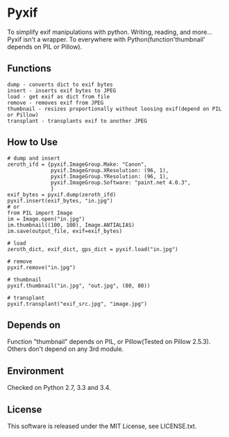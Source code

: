 Pyxif
=====================

To simplify exif manipulations with python. Writing, reading, and more...
Pyxif isn't a wrapper. To everywhere with Python(function'thumbnail' depends on PIL or Pillow).

Functions
--------
    dump - converts dict to exif bytes
    insert - inserts exif bytes to JPEG
    load - get exif as dict from file
    remove - removes exif from JPEG
    thumbnail - resizes proportionally without loosing exif(depend on PIL or Pillow)
    transplant - transplants exif to another JPEG


How to Use
--------
    # dump and insert
    zeroth_ifd = {pyxif.ImageGroup.Make: "Canon",
                  pyxif.ImageGroup.XResolution: (96, 1),
                  pyxif.ImageGroup.YResolution: (96, 1),
                  pyxif.ImageGroup.Software: "paint.net 4.0.3",
                  }
    exif_bytes = pyxif.dump(zeroth_ifd)
    pyxif.insert(exif_bytes, "in.jpg")
    # or
    from PIL import Image
    im = Image.open("in.jpg")
    im.thumbnail((100, 100), Image.ANTIALIAS)
    im.save(output_file, exif=exif_bytes)

    # load
    zeroth_dict, exif_dict, gps_dict = pyxif.load("in.jpg")

    # remove
    pyxif.remove("in.jpg")

    # thumbnail
    pyxif.thumbnail("in.jpg", "out.jpg", (80, 80))

    # transplant
    pyxif.transplant("exif_src.jpg", "image.jpg")


Depends on
--------
  Function "thumbnail" depends on PIL, or Pillow(Tested on Pillow 2.5.3).
  Others don't depend on any 3rd module.


Environment
--------
  Checked on Python 2.7, 3.3 and 3.4.


License
--------
  This software is released under the MIT License, see LICENSE.txt.